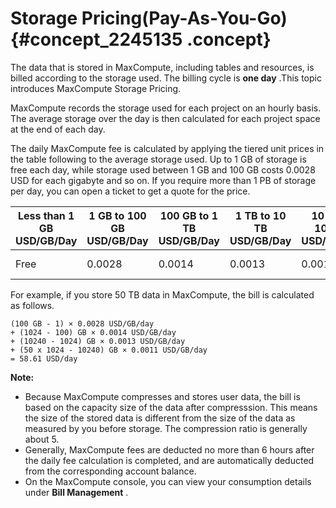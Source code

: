 # Storage Pricing\(Pay-As-You-Go\) {#concept_2245135 .concept}

The data that is stored in MaxCompute, including tables and resources, is billed according to the storage used. The billing cycle is **one day** .This topic introduces MaxCompute Storage Pricing.

MaxCompute records the storage used for each project on an hourly basis. The average storage over the day is then calculated for each project space at the end of each day.

The daily MaxCompute fee is calculated by applying the tiered unit prices in the table following to the average storage used. Up to 1 GB of storage is free each day, while storage used between 1 GB and 100 GB costs 0.0028 USD for each gigabyte and so on. If you require more than 1 PB of storage per day, you can open a ticket to get a quote for the price.

|Less than 1 GB USD/GB/Day|1 GB to 100 GB USD/GB/Day|100 GB to 1 TB USD/GB/Day|1 TB to 10 TB USD/GB/Day|10 TB to 100 TB USD/GB/Day|100 TB to 1 PB USD/GB/Day|More than 1 PB USD/GB/Day|
|-------------------------|-------------------------|-------------------------|------------------------|--------------------------|-------------------------|-------------------------|
|Free|0.0028|0.0014|0.0013|0.0011|0.0009|Please contact us|

For example, if you store 50 TB data in MaxCompute, the bill is calculated as follows.

``` {#codeblock_t3h_nwf_rc9}
(100 GB - 1) × 0.0028 USD/GB/day
+ (1024 - 100) GB × 0.0014 USD/GB/day
+ (10240 - 1024) GB × 0.0013 USD/GB/day
+ (50 x 1024 - 10240) GB × 0.0011 USD/GB/day
= 58.61 USD/day
```

**Note:** 

-   Because MaxCompute compresses and stores user data, the bill is based on the capacity size of the data after compresssion. This means the size of the stored data is different from the size of the data as measured by you before storage. The compression ratio is generally about 5.
-   Generally, MaxCompute fees are deducted no more than 6 hours after the daily fee calculation is completed, and are automatically deducted from the corresponding account balance.
-   On the MaxCompute console, you can view your consumption details under **Bill Management** .

